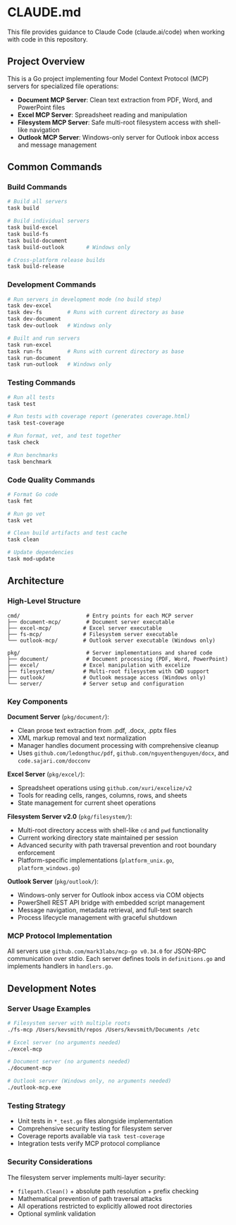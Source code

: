 # CLAUDE.md

This file provides guidance to Claude Code (claude.ai/code) when working with code in this repository.

## Project Overview

This is a Go project implementing four Model Context Protocol (MCP) servers for specialized file operations:
- **Document MCP Server**: Clean text extraction from PDF, Word, and PowerPoint files
- **Excel MCP Server**: Spreadsheet reading and manipulation
- **Filesystem MCP Server**: Safe multi-root filesystem access with shell-like navigation
- **Outlook MCP Server**: Windows-only server for Outlook inbox access and message management

## Common Commands

### Build Commands
```bash
# Build all servers
task build

# Build individual servers
task build-excel
task build-fs  
task build-document
task build-outlook       # Windows only

# Cross-platform release builds
task build-release
```

### Development Commands
```bash
# Run servers in development mode (no build step)
task dev-excel
task dev-fs        # Runs with current directory as base
task dev-document
task dev-outlook   # Windows only

# Built and run servers
task run-excel
task run-fs        # Runs with current directory as base  
task run-document
task run-outlook   # Windows only
```

### Testing Commands
```bash
# Run all tests
task test

# Run tests with coverage report (generates coverage.html)
task test-coverage

# Run format, vet, and test together
task check

# Run benchmarks
task benchmark
```

### Code Quality Commands
```bash
# Format Go code
task fmt

# Run go vet
task vet

# Clean build artifacts and test cache
task clean

# Update dependencies
task mod-update
```

## Architecture

### High-Level Structure
```
cmd/                     # Entry points for each MCP server
├── document-mcp/        # Document server executable
├── excel-mcp/          # Excel server executable  
├── fs-mcp/             # Filesystem server executable
└── outlook-mcp/        # Outlook server executable (Windows only)

pkg/                     # Server implementations and shared code
├── document/            # Document processing (PDF, Word, PowerPoint)
├── excel/              # Excel manipulation with excelize
├── filesystem/         # Multi-root filesystem with CWD support
├── outlook/            # Outlook message access (Windows only)
└── server/             # Server setup and configuration
```

### Key Components

**Document Server** (`pkg/document/`):
- Clean prose text extraction from .pdf, .docx, .pptx files
- XML markup removal and text normalization
- Manager handles document processing with comprehensive cleanup
- Uses `github.com/ledongthuc/pdf`, `github.com/nguyenthenguyen/docx`, and `code.sajari.com/docconv`

**Excel Server** (`pkg/excel/`):
- Spreadsheet operations using `github.com/xuri/excelize/v2`
- Tools for reading cells, ranges, columns, rows, and sheets
- State management for current sheet operations

**Filesystem Server v2.0** (`pkg/filesystem/`):
- Multi-root directory access with shell-like `cd` and `pwd` functionality
- Current working directory state maintained per session
- Advanced security with path traversal prevention and root boundary enforcement
- Platform-specific implementations (`platform_unix.go`, `platform_windows.go`)

**Outlook Server** (`pkg/outlook/`):
- Windows-only server for Outlook inbox access via COM objects
- PowerShell REST API bridge with embedded script management
- Message navigation, metadata retrieval, and full-text search
- Process lifecycle management with graceful shutdown

### MCP Protocol Implementation
All servers use `github.com/mark3labs/mcp-go v0.34.0` for JSON-RPC communication over stdio. Each server defines tools in `definitions.go` and implements handlers in `handlers.go`.

## Development Notes

### Server Usage Examples
```bash
# Filesystem server with multiple roots
./fs-mcp /Users/kevsmith/repos /Users/kevsmith/Documents /etc

# Excel server (no arguments needed)
./excel-mcp

# Document server (no arguments needed)  
./document-mcp

# Outlook server (Windows only, no arguments needed)
./outlook-mcp.exe
```

### Testing Strategy
- Unit tests in `*_test.go` files alongside implementation
- Comprehensive security testing for filesystem server
- Coverage reports available via `task test-coverage`
- Integration tests verify MCP protocol compliance

### Security Considerations
The filesystem server implements multi-layer security:
- `filepath.Clean()` + absolute path resolution + prefix checking
- Mathematical prevention of path traversal attacks
- All operations restricted to explicitly allowed root directories
- Optional symlink validation